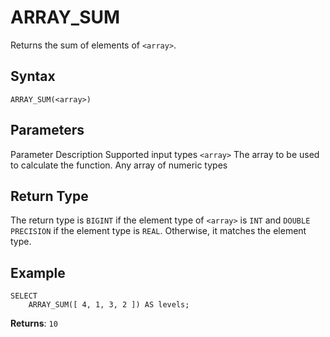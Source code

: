# [](#array_sum)ARRAY\_SUM

Returns the sum of elements of `<array>`.

## [](#syntax)Syntax

```
ARRAY_SUM(<array>)
```

## [](#parameters)Parameters

Parameter Description Supported input types `<array>` The array to be used to calculate the function. Any array of numeric types

## [](#return-type)Return Type

The return type is `BIGINT` if the element type of `<array>` is `INT` and `DOUBLE PRECISION` if the element type is `REAL`. Otherwise, it matches the element type.

## [](#example)Example

```
SELECT
	ARRAY_SUM([ 4, 1, 3, 2 ]) AS levels;
```

**Returns**: `10`